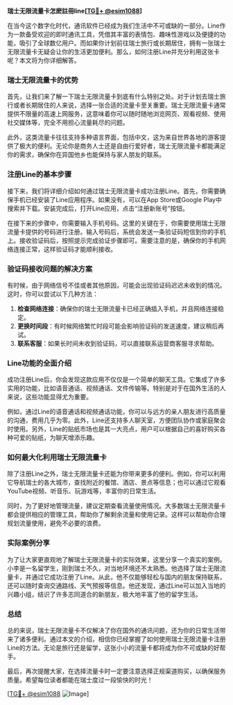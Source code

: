 **瑞士无限流量卡怎麽註冊line[[TG💪+ @esim1088](https://t.me/s/esim1088)]**

在当今这个数字化时代，通讯软件已经成为我们生活中不可或缺的一部分。Line作为一款备受欢迎的即时通讯工具，凭借其丰富的表情包、趣味性游戏以及便捷的功能，吸引了全球数亿用户。而如果你计划前往瑞士旅行或长期居住，拥有一张瑞士无限流量卡无疑会让你的生活更加便利。那么，如何注册Line并充分利用这张卡呢？本文将为你详细解答。

### 瑞士无限流量卡的优势

首先，让我们来了解一下瑞士无限流量卡到底有什么特别之处。对于计划去瑞士旅行或者长期居住的人来说，选择一张合适的流量卡至关重要。瑞士无限流量卡通常提供不限量的高速上网服务，这意味着你可以随时随地浏览网页、观看视频、使用社交媒体等，完全不用担心流量耗尽的问题。

此外，这类流量卡往往支持多种语言界面，包括中文，这为来自世界各地的游客提供了极大的便利。无论你是商务人士还是自由行爱好者，瑞士无限流量卡都能满足你的需求，确保你在异国他乡也能保持与家人朋友的联系。

### 注册Line的基本步骤

接下来，我们将详细介绍如何通过瑞士无限流量卡成功注册Line。首先，你需要确保手机已经安装了Line应用程序。如果没有，可以在App Store或Google Play中搜索并下载。安装完成后，打开Line应用，点击“注册新账号”按钮。

在接下来的步骤中，你需要输入手机号码。这里的关键在于，你需要使用瑞士无限流量卡提供的号码进行注册。输入号码后，系统会发送一条验证码短信到你的手机上。接收验证码后，按照提示完成验证步骤即可。需要注意的是，确保你的手机网络连接正常，这样验证码才能顺利接收。

### 验证码接收问题的解决方案

有时候，由于网络信号不佳或者其他原因，可能会出现验证码迟迟未收到的情况。这时，你可以尝试以下几种方法：

1. **检查网络连接**：确保你的瑞士无限流量卡已经正确插入手机，并且网络连接稳定。
2. **更换时间段**：有时候网络繁忙时段可能会影响验证码的发送速度，建议稍后再试。
3. **联系客服**：如果长时间未收到验证码，可以直接联系运营商客服寻求帮助。

### Line功能的全面介绍

成功注册Line后，你会发现这款应用不仅仅是一个简单的聊天工具。它集成了许多实用的功能，比如语音通话、视频通话、文件传输等。特别是对于在国外生活的人来说，这些功能显得尤为重要。

例如，通过Line的语音通话和视频通话功能，你可以与远方的亲人朋友进行高质量的沟通，费用几乎为零。此外，Line还支持多人聊天室，方便团队协作或家庭聚会时使用。另外，Line的贴纸市场也是其一大亮点，用户可以根据自己的喜好购买各种可爱的贴纸，为聊天增添乐趣。

### 如何最大化利用瑞士无限流量卡

除了注册Line之外，瑞士无限流量卡还能为你带来更多的便利。例如，你可以利用它导航瑞士的各大城市，查找附近的餐馆、酒店、景点等信息；也可以通过它观看YouTube视频、听音乐、玩游戏等，丰富你的日常生活。

同时，为了更好地管理流量，建议定期查看流量使用情况。大多数瑞士无限流量卡都会提供相应的管理工具，帮助你了解剩余流量和使用记录。这样可以帮助你合理规划流量使用，避免不必要的浪费。

### 实际案例分享

为了让大家更直观地了解瑞士无限流量卡的实际效果，这里分享一个真实的案例。小李是一名留学生，刚到瑞士不久，对当地环境还不太熟悉。他选择了瑞士无限流量卡，并通过它成功注册了Line。从此，他不仅能够轻松与国内的朋友保持联系，还可以随时查询交通路线、天气预报等信息。他还发现，通过Line可以加入当地的兴趣小组，结识了许多志同道合的新朋友，极大地丰富了他的留学生活。

### 总结

总的来说，瑞士无限流量卡不仅解决了你在国外的通讯问题，还为你的日常生活带来了诸多便利。通过本文的介绍，相信你已经掌握了如何使用瑞士无限流量卡注册Line的方法。无论是旅行还是留学，这张小小的流量卡都将成为你不可或缺的好帮手。

最后，再次提醒大家，在选择流量卡时一定要注意选择正规渠道购买，以确保服务质量。希望每位读者都能在瑞士度过一段愉快的时光！

[[TG💪+ @esim1088](https://t.me/s/esim1088) ![Image](https://i.postimg.cc/4NQfJmqS/Snipaste-2025-05-13-00-14-12.png)]